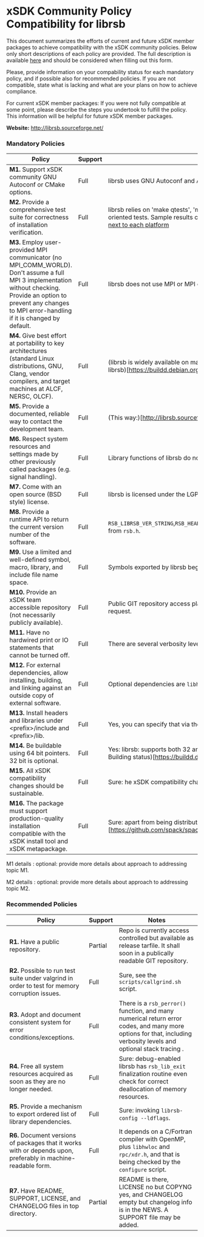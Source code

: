 # xSDK Community Policy Compatibility for librsb

This document summarizes the efforts of current and future xSDK member packages to achieve compatibility with the xSDK community policies. Below only short descriptions of each policy are provided. The full description is available [here](https://github.com/xsdk-project/xsdk-community-policies)
and should be considered when filling out this form.

Please, provide information on your compability status for each mandatory policy, and if possible also for recommended policies.
If you are not compatible, state what is lacking and what are your plans on how to achieve compliance.

For current xSDK member packages: If you were not fully compatible at some point, please describe the steps you undertook to fulfill the policy. This information will be helpful for future xSDK member packages.

**Website:** http://librsb.sourceforge.net/

### Mandatory Policies

| Policy                 |Support| Notes                   |
|------------------------|-------|-------------------------|
|**M1.** Support xSDK community GNU Autoconf or CMake options. |Full| librsb uses GNU Autoconf and Automake. |
|**M2.** Provide a comprehensive test suite for correctness of installation verification. |Full| librsb relies on 'make qtests', 'make tests', 'make devtests' for triggering respectively quick, long, and devel-oriented tests. Sample results can be seen in routine builds on e.g. the Debian Build system,  [see 'status' link next to each platform](https://buildd.debian.org/status/package.php?p=librsb)|
|**M3.** Employ user-provided MPI communicator (no MPI_COMM_WORLD). Don't assume a full MPI 3 implementation without checking. Provide an option to prevent any changes to MPI error-handling if it is changed by default. |Full| librsb does not use MPI or MPI communicators in any way. |
|**M4.** Give best effort at portability to key architectures (standard Linux distributions, GNU, Clang, vendor compilers, and target machines at ALCF, NERSC, OLCF). |Full| (librsb is widely available on many platforms already, please see the Debian Package Auto-Building status for librsb)[https://buildd.debian.org/status/package.php?p=librsb]. |
|**M5.** Provide a documented, reliable way to contact the development team. |Full| (This way:)[http://librsb.sourceforge.net/#a_contacts]. |
|**M6.** Respect system resources and settings made by other previously called packages (e.g. signal handling). |Full| Library functions of librsb do not not call signal() or similar functions. |
|**M7.** Come with an open source (BSD style) license. |Full| librsb is licensed under the LGPLv3 license. |
|**M8.** Provide a runtime API to return the current version number of the software. |Full| `RSB_LIBRSB_VER_STRING`,`RSB_HEADER_VERSION_STRING`,`RSB_LIBRSB_VER`,`RSB_LIBRSB_VER_MAJOR`,`RSB_LIBRSB_VER_MINOR` from `rsb.h`. |
|**M9.** Use a limited and well-defined symbol, macro, library, and include file name space. |Full| Symbols exported by librsb begin with `rsb_`; tests in `make devtests` enforce that. |
|**M10.** Provide an xSDK team accessible repository (not necessarily publicly available). |Full| Public GIT repository access planned; current non-public repository read-only access available on xSDK team request. |
|**M11.** Have no hardwired print or IO statements that cannot be turned off. |Full| There are several verbosity levels; quiet mode is one of those. |
|**M12.** For external dependencies, allow installing, building, and linking against an outside copy of external software. |Full| Optional dependencies are `libhwloc` and `rpc/xdr.h`. |
|**M13.** Install headers and libraries under \<prefix\>/include and \<prefix\>/lib. |Full| Yes, you can specify that via the `configure`. |
|**M14.** Be buildable using 64 bit pointers. 32 bit is optional. |Full| Yes: librsb: supports both 32 and 64 bit under the same API (example again on the Debian Package Auto-Building status)[https://buildd.debian.org/status/package.php?p=librsb]. |
|**M15.** All xSDK compatibility changes should be sustainable. |Full| Sure: he xSDK compatibility changes seem reasonable and good software practices. |
|**M16.** The package must support production-quality installation compatible with the xSDK install tool and xSDK metapackage. |Full| Sure: apart from being distributed on many platforms,  (librsb is also in Spack already)[https://github.com/spack/spack/tree/develop/var/spack/repos/builtin/packages/librsb]. |

M1 details <a id="m1-details"></a>: optional: provide more details about approach to addressing topic M1.

M2 details <a id="m2-details"></a>: optional: provide more details about approach to addressing topic M2.

### Recommended Policies

| Policy                 |Support| Notes                   |
|------------------------|-------|-------------------------|
|**R1.** Have a public repository. |Partial| Repo is currently access controlled but available as release tarfile. It shall soon in a publically readable GIT repository. |
|**R2.** Possible to run test suite under valgrind in order to test for memory corruption issues. |Full| Sure, see the `scripts/callgrind.sh` script. |
|**R3.** Adopt and document consistent system for error conditions/exceptions. |Full| There is a `rsb_perror()` function, and many numerical return error codes, and many more options for that, including verbosity levels and optional stack tracing . |
|**R4.** Free all system resources acquired as soon as they are no longer needed. |Full| Sure: debug-enabled librsb has `rsb_lib_exit` finalization routine even check for correct deallocation of memory resources. |
|**R5.** Provide a mechanism to export ordered list of library dependencies. |Full| Sure: invoking `librsb-config --ldflags`. |
|**R6.** Document versions of packages that it works with or depends upon, preferably in machine-readable form.  |Full| It depends on a C/Fortran compiler with OpenMP, plus `libhwloc` and `rpc/xdr.h`, and that is being checked by the `configure` script. |
|**R7.** Have README, SUPPORT, LICENSE, and CHANGELOG files in top directory.  |Partial| README is there, LICENSE no but COPYNG yes, and CHANGELOG empty but changelog info is in the NEWS. A SUPPORT file may be added. |
